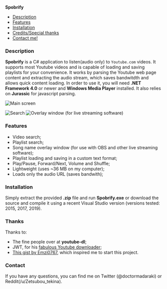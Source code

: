 **Spobrify**

- [Description](#Description)
- [Features](#Features)
- [Installation](#Installation)
- [Credits/Special thanks](#Thanks)
- [Contact me!](#Contact)


### Description

**Spobrify** is a C# application to listen(audio only) to `Youtube.com` videos. It supports most Youtube videos and is capable of loading and saving playlists for your convenience.
It works by parsing the Youtube web page content and extracting the audio stream, which saves bandwitdth and allows quick content loading. In order to use it, you will need **.NET Framework 4.0** or newer and **Windows Media Player** installed. It also relies on **Jurassic** for javascript parsing.

![Main screen](https://i.imgur.com/Es2O72V.png)

![Search](https://i.imgur.com/SqGmMEC.png)
![Overlay window (for live streaming software)](https://i.imgur.com/DmuHjkG.png)


### Features


- Video search;
- Playlist search;
- Song name overlay window (for use with OBS and other live streaming software);
- Playlist loading and saving in a custom text format;
- Play/Pause, Forward/Next, Volume and Shuffle;
- Lightweight (uses ~36 MB on my computer);
- Loads only the audio URL (saves bandwith);


### Installation

Simply extract the provided **.zip** file and run **Spobrify.exe** or download the source and compile it using a recent Visual Studio version (versions tested: 2015, 2017, 2019).


### Thanks

Thanks to:
- The fine people over at **youtube-dl**;
- JWT, for his [fabulous Youtube downloader](https://www.jwz.org/hacks/youtubedown);
- [This gist by Emzi0767](https://gist.github.com/Emzi0767/9248b935e5cca78c5b81111f9c2ea4d8), which inspired me to start this project.

### Contact

If you have any questions, you can find me on Twitter (@doctormadaraki) or Reddit(/u/Zetsubou_tekina).
